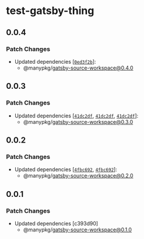 # test-gatsby-thing

## 0.0.4

### Patch Changes

- Updated dependencies [[`0ed3f2b`](https://github.com/Thinkmill/manypkg/commit/0ed3f2b55aa01a33654de28c0e5a4249af9872a3)]:
  - @manypkg/gatsby-source-workspace@0.4.0

## 0.0.3

### Patch Changes

- Updated dependencies [[`41dc2df`](https://github.com/Thinkmill/manypkg/commit/41dc2df8559eca9b5639779227209f61d2d88765), [`41dc2df`](https://github.com/Thinkmill/manypkg/commit/41dc2df8559eca9b5639779227209f61d2d88765), [`41dc2df`](https://github.com/Thinkmill/manypkg/commit/41dc2df8559eca9b5639779227209f61d2d88765)]:
  - @manypkg/gatsby-source-workspace@0.3.0

## 0.0.2

### Patch Changes

- Updated dependencies [[`4fbc692`](https://github.com/Thinkmill/manypkg/commit/4fbc6928242bfb26eb8dff1248e92c22cf1671c3), [`4fbc692`](https://github.com/Thinkmill/manypkg/commit/4fbc6928242bfb26eb8dff1248e92c22cf1671c3)]:
  - @manypkg/gatsby-source-workspace@0.2.0

## 0.0.1

### Patch Changes

- Updated dependencies [c393d90]
  - @manypkg/gatsby-source-workspace@0.1.0

